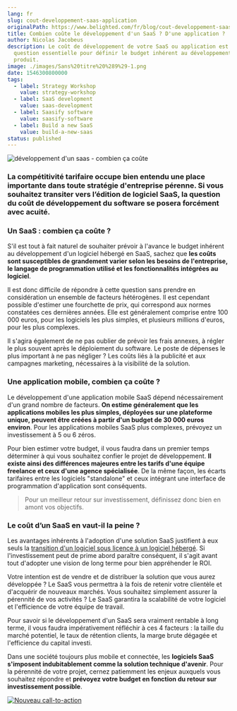 ```yaml
---
lang: fr
slug: cout-developpement-saas-application
originalPath: https://www.belighted.com/fr/blog/cout-developpement-saas-application
title: Combien coûte le développement d'un SaaS ? D'une application ?
author: Nicolas Jacobeus
description: Le coût de développement de votre SaaS ou application est une
  question essentielle pour définir le budget inhérent au développement de votre
  produit.
image: ./images/Sans%20titre%20%289%29-1.png
date: 1546300800000
tags:
  - label: Strategy Workshop
    value: strategy-workshop
  - label: SaaS development
    value: saas-development
  - label: Saasify software
    value: saasify-software
  - label: Build a new SaaS
    value: build-a-new-saas
status: published
---
```

![développement d'un saas - combien ça coûte ](https://www.belighted.com/hs-fs/hubfs/Sans%20titre%20(9)-1.png?width=1200&name=Sans%20titre%20(9)-1.png)

### La compétitivité tarifaire occupe bien entendu une place importante dans toute stratégie d'entreprise pérenne. Si vous souhaitez transiter vers l’édition de logiciel SaaS, la question du coût de développement du software se posera forcément avec acuité.

### **Un SaaS : combien ça coûte ?**

S'il est tout à fait naturel de souhaiter prévoir à l'avance le budget inhérent au développement d'un logiciel hébergé en SaaS, sachez que **les coûts sont susceptibles de grandement varier selon les besoins de l'entreprise, le langage de programmation utilisé et les fonctionnalités intégrées au logiciel**.

Il est donc difficile de répondre à cette question sans prendre en considération un ensemble de facteurs hétérogènes. Il est cependant possible d'estimer une fourchette de prix, qui correspond aux normes constatées ces dernières années. Elle est généralement comprise entre 100 000 euros, pour les logiciels les plus simples, et plusieurs millions d'euros, pour les plus complexes.

Il s'agira également de ne pas oublier de prévoir les frais annexes, à régler le plus souvent après le déploiement du software. Le poste de dépenses le plus important à ne pas négliger ? Les coûts liés à la publicité et aux campagnes marketing, nécessaires à la visibilité de la solution.

### **Une application mobile, combien ça coûte ?**

Le développement d'une application mobile SaaS dépend nécessairement d'un grand nombre de facteurs. **On estime généralement que les applications mobiles les plus simples, déployées sur une plateforme unique, peuvent être créées à partir d'un budget de 30 000 euros environ**. Pour les applications mobiles SaaS plus complexes, prévoyez un investissement à 5 ou 6 zéros. 

Pour bien estimer votre budget, il vous faudra dans un premier temps déterminer à qui vous souhaitez confier le projet de développement. **Il existe ainsi des différences majeures entre les tarifs d'une équipe freelance et ceux d'une agence spécialisée**. De la même façon, les écarts tarifaires entre les logiciels "standalone" et ceux intégrant une interface de programmation d'application sont conséquents.

> Pour un meilleur retour sur investissement, définissez donc bien en amont vos objectifs.

### **Le coût d’un SaaS en vaut-il la peine ?**

Les avantages inhérents à l'adoption d'une solution SaaS justifient à eux seuls la [transition d'un logiciel sous licence à un logiciel hébergé](/fr/blog/migration-saas-pertinent-pour-votre-logiciel?hs_preview=DqpLIGEY-11189947864). Si l'investissement peut de prime abord paraître conséquent, il s'agit avant tout d'adopter une vision de long terme pour bien appréhender le ROI.

Votre intention est de vendre et de distribuer la solution que vous aurez développée ? Le SaaS vous permettra à la fois de retenir votre clientèle et d'acquérir de nouveaux marchés. Vous souhaitez simplement assurer la pérennité de vos activités ? Le SaaS garantira la scalabilité de votre logiciel et l'efficience de votre équipe de travail.

Pour savoir si le développement d'un SaaS sera vraiment rentable à long terme, il vous faudra impérativement réfléchir à ces 4 facteurs : la taille du marché potentiel, le taux de rétention clients, la marge brute dégagée et l'efficience du capital investi. 

Dans une société toujours plus mobile et connectée, les **logiciels SaaS s'imposent indubitablement comme la solution technique d'avenir**. Pour la pérennité de votre projet, cernez patiemment les enjeux auxquels vous souhaitez répondre et **prévoyez votre budget en fonction du retour sur investissement possible**.  
  

[![Nouveau call-to-action](https://no-cache.hubspot.com/cta/default/1684659/efa19144-ba00-4802-bd26-7c27dbad25ab.png)](https://cta-redirect.hubspot.com/cta/redirect/1684659/efa19144-ba00-4802-bd26-7c27dbad25ab)